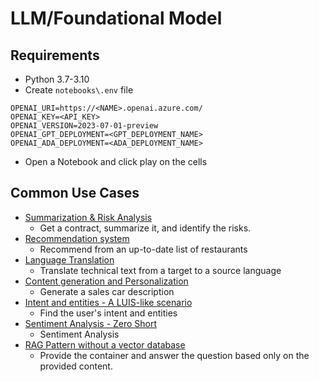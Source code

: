 # LLM/Foundational Model

## Requirements

- Python 3.7-3.10
- Create `notebooks\.env` file

```
OPENAI_URI=https://<NAME>.openai.azure.com/
OPENAI_KEY=<API_KEY>
OPENAI_VERSION=2023-07-01-preview
OPENAI_GPT_DEPLOYMENT=<GPT_DEPLOYMENT_NAME>
OPENAI_ADA_DEPLOYMENT=<ADA_DEPLOYMENT_NAME>
```

- Open a Notebook and click play on the cells

## Common Use Cases

- [Summarization & Risk Analysis](SUMMARIZATION.md)
  - Get a contract, summarize it, and identify the risks.
- [Recommendation system](RECOMMENDATION.md)
  - Recommend from an up-to-date list of restaurants
- [Language Translation](TRANSLATION.md)
  - Translate technical text from a target to a source language
- [Content generation and Personalization](GENERATION.md)
  - Generate a sales car description 
- [Intent and entities - A LUIS-like scenario](INTENT.md)
  - Find the user's intent and entities
- [Sentiment Analysis - Zero Short](SENTIMENT.md)
  - Sentiment Analysis  
- [RAG Pattern without a vector database](RAGNODB.md)
  - Provide the container and answer the question based only on the provided content.